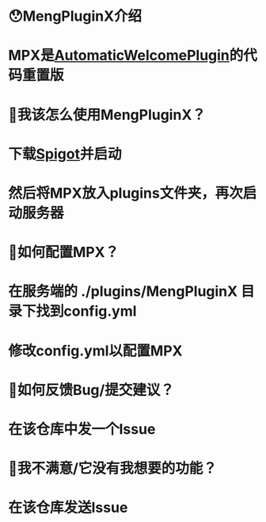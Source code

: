 # 😯MengPluginX介绍
# MPX是<a href="https://github.com/huanmeng-official/automaticwelcomeplugin">AutomaticWelcomePlugin</a>的代码重置版
# 🧐我该怎么使用MengPluginX？
# 下载<a href="https://www.spigotmc.org/">Spigot</a>并启动
# 然后将MPX放入plugins文件夹，再次启动服务器
# 🤔如何配置MPX？
# 在服务端的 ./plugins/MengPluginX 目录下找到config.yml
# 修改config.yml以配置MPX
# 🤨如何反馈Bug/提交建议？
# 在该仓库中发一个Issue
# 🙁我不满意/它没有我想要的功能？
# 在该仓库发送Issue
